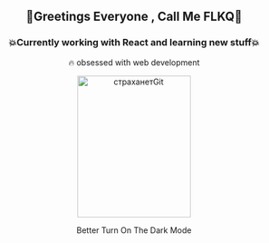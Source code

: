  ## <p align="center">🚀Greetings Everyone , Call Me FLKQ🚀</p>

### <p align="center"> 💥Currently working with React and learning new stuff💥</p>

<p align="center">🔥 obsessed with web development</p>

<p align="center">
 <a data-flickr-embed="true" href="https://www.flickr.com/photos/191267681@N07/50884673942/in/dateposted-public/" title="страханетGit"><img src="https://live.staticflickr.com/65535/50884673942_3e660cc661_z.jpg" width="200" height="250" alt="страханетGit"></a>
</p>
<p align="center">Better Turn On The Dark Mode </p>







